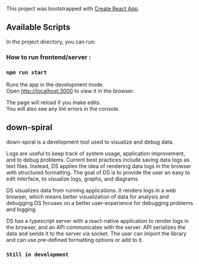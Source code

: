 This project was bootstrapped with [Create React App](https://github.com/facebook/create-react-app).

## Available Scripts

In the project directory, you can run:
### How to run frontend/server :
### `npm run start`


Runs the app in the development mode.<br />
Open [http://localhost:3000](http://localhost:3000) to view it in the browser.

The page will reload if you make edits.<br />
You will also see any lint errors in the console.


## down-spiral

down-spiral is a development tool used to visualize and debug data.

Logs are useful to keep track of system usage, application improvement, and to debug problems. Current best practices include saving data logs as text files. Instead, DS applies the idea of rendering data logs in the browser with structured formatting. The goal of DS is to provide the user an easy to edit interface, to visualize logs, graphs, and diagrams.

DS visualizes data from running applications. It renders logs in a web browser, which means better visualization of data for analysis and debugging.DS focuses on a better user-experience for debugging problems and logging.

DS has a typescript server with a react-native application to render logs in the browser, and an API communicates with the server. API serializes the data and sends it to the server via socket. The user can import the library and can use pre-defined formatting options or add to it. 

### `Still in development`
